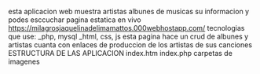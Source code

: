 esta aplicacion web muestra artistas albunes de musicas su informacion y podes esccuchar
pagina estatica en vivo https://milagrosjaquelinadelimamattos.000webhostapp.com/
tecnologias que use: 
_php, mysql
_html, css, js
esta pagina hace un crud de albunes y artistas 
cuanta con enlaces de produccion de los artistas de sus canciones 
ESTRUCTURA DE LAS APLICACION 
index.htm
index.php
carpetas de imagenes 
